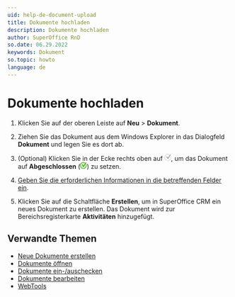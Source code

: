 ```yaml
---
uid: help-de-document-upload
title: Dokumente hochladen
description: Dokumente hochladen
author: SuperOffice RnD
so.date: 06.29.2022
keywords: Dokument
so.topic: howto
language: de
---
```


# Dokumente hochladen

1. Klicken Sie auf der oberen Leiste auf **Neu** > **Dokument**.

2. Ziehen Sie das Dokument aus dem Windows Explorer in das Dialogfeld **Dokument** und legen Sie es dort ab.

3. (Optional) Klicken Sie in der Ecke rechts oben auf ![Symbol][img1], um das Dokument auf **Abgeschlossen** (![Symbol][img2]) zu setzen.

4. [Geben Sie die erforderlichen Informationen in die betreffenden Felder ein][1].

5. Klicken Sie auf die Schaltfläche **Erstellen**, um in SuperOffice CRM ein neues Dokument zu erstellen. Das Dokument wird zur Bereichsregisterkarte **Aktivitäten** hinzugefügt.

## Verwandte Themen

* [Neue Dokumente erstellen][2]
* [Dokumente öffnen][3]
* [Dokumente ein-/auschecken][5]
* [Dokumente bearbeiten][4]
* [WebTools][6]

<!-- Referenced links -->
[1]: screen/index.md
[2]: create.md
[3]: open.md
[4]: edit.md
[5]: lock.md
[6]: ../../webtools/learn/index.md

<!-- Referenced images -->
[img1]: ../../../media/icons/followup-not-completed-small.png
[img2]: ../../../media/icons/followup-completed-small.png
